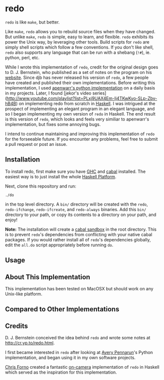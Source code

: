 # redo

`redo` is like `make`, but better.

Like `make`, `redo` allows you to rebuild source files when they have changed. But unlike `make`, `redo` is simple, easy to learn, and flexible. `redo` exhibits its power the Unix way, by leveraging other tools. Build scripts for `redo` are simply shell scripts which follow a few conventions. If you don't like shell, `redo` also supports any language that can be run with a shebang (`!#`), ie. python, perl, etc.

While I wrote this implementation of `redo`, credit for the original design goes to D. J. Bernstein, who published as a set of notes on the program on his [website]( http://cr.yp.to/redo.html). Since djb has never released his version of `redo`, a few people have created and published their own implementations. Before writing this implementation, I used [apenwarr's python implementation](https://github.com/apenwarr/redo) on a daily basis in my projects. Later, I found [jekor's video series] (http://www.youtube.com/playlist?list=PLxj9UAX4Em-Ij4TKwKvo-SLp-Zbv-hB4B) on implementing redo from scratch in [Haskell](https://www.haskell.org/). I was intrigued at the prospect of implementing an elegant program in an elegant language, and so I began implementing my own version of `redo` in Haskell. The end result is this version of `redo`, which looks and feels very similiar to apenwarr's implementation, but fixes some annoying bugs. 

I intend to continue maintaining and improving this implementation of `redo` for the forseeable future. If you encounter any problems, feel free to submit a pull request or post an issue.

## Installation

To install redo, first make sure you have [GHC](https://www.haskell.org/ghc/) and [cabal](https://www.haskell.org/cabal/download.html) installed. The easiest way is to just install the whole [Haskell Platform](https://www.haskell.org/platform/).

Next, clone this repository and run:

    ./do

in the top level directory. A `bin/` directory will be created with the `redo`, `redo-ifchange`, `redo-ifcreate`, and `redo-always` binaries. Add this `bin/` directory to your path, or copy its contents to a directory on your path, and enjoy!

**Note:** The installation will create a [cabal sandbox](https://www.haskell.org/cabal/users-guide/installing-packages.html#sandboxes-basic-usage) in the root directory. This is to prevent `redo`'s dependencies from conflicting with your native cabal packages. If you would rather install all of `redo`'s dependencies globally, edit the `all.do` script appropriately before running `do`.

## Usage

## About This Implementation

This implementation has been tested on MacOSX but should work on any Unix-like platform.

## Compared to Other Implementations

## Credits

D. J. Bernstein conceived the idea behind `redo` and wrote some notes at http://cr.yp.to/redo.html.

I first became interested in `redo` after looking at [Avery Pennarun](https://github.com/apenwarr/redo)'s Python implementation, and began using it in my own software projects. 

[Chris Forno](https://github.com/jekor) created a fantastic [on-camera](https://www.youtube.com/watch?v=zZ_nI9E9g0I) implementation of `redo` in Haskell which served as the inspiration for this implementation.
